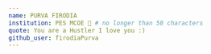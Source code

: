 ```yaml
---
name: PURVA FIRODIA
institution: PES MCOE 🚩 # no longer than 58 characters
quote: You are a Hustler I love you :)
github_user: firodiaPurva
---
```

